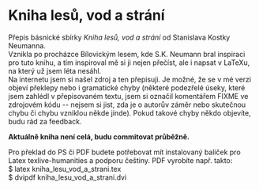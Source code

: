 # Kniha lesů, vod a strání
Přepis básnické sbírky *Kniha lesů, vod a strání* od Stanislava Kostky Neumanna.  
Vznikla po procházce Bílovickým lesem, kde S.K. Neumann bral inspiraci pro tuto knihu, a tím inspiroval mě si ji nejen přečíst, ale i napsat v LaTeXu, na který už jsem léta nesáhl.  
Na internetu jsem si našel zdroj a ten přepisuji. Je možné, že se v mé verzi objeví překlepy nebo i gramatické chyby (některé podezřelé úseky, které jsem zahlédl v přepisovaném textu, jsem si označil komentářem FIXME ve zdrojovém kódu -- nejsem si jist, zda je o autorův záměr nebo skutečnou chybu či chybu vzniklou někde jinde). Pokud takové chyby někdo objevíte, budu rád za feedback.

**Aktuálně kniha není celá, budu commitovat průběžně.**


Pro překlad do PS či PDF budete potřebovat mít instalovaný balíček pro Latex texlive-humanities a podporu češtiny. PDF vyrobíte např. takto:  
$ latex kniha_lesu_vod_a_strani.tex  
$ dvipdf kniha_lesu_vod_a_strani.dvi

